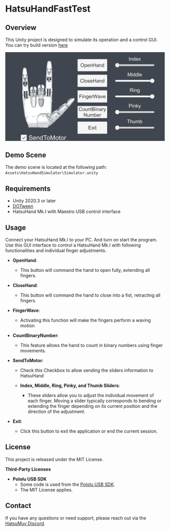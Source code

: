
# HatsuHandFastTest

## Overview

This Unity project is designed to simulate its operation and a control GUI. You can try build version [here](./Build/HatsuHandFastTest_Build.7z)

![GUI for HatsuHandMk.I](./images/demo.png)

## Demo Scene

The demo scene is located at the following path:
`Assets\HatsuHandSimulator\Simulator.unity`

## Requirements

- Unity 2020.3 or later
- [DOTween](http://dotween.demigiant.com/)
- HatsuHand Mk.I with Maestro USB control interface

## Usage

Connect your HatsuHand Mk.I to your PC. And turn on start the program. Use this GUI interface to control a HatsuHand Mk.I with following functionalities and individual finger adjustments.

- **OpenHand**:
  - This button will command the hand to open fully, extending all fingers.


- **CloseHand**:
  - This button will command the hand to close into a fist, retracting all fingers.


- **FingerWave**:
  - Activating this function will make the fingers perform a waving motion


- **CountBinaryNumber**:
  - This feature allows the hand to count in binary numbers using finger movements.


- **SendToMotor**:
  - Check this Checkbox to allow sending the sliders information to HatsuHand


  - **Index, Middle, Ring, Pinky, and Thumb Sliders**:
    - These sliders allow you to adjust the individual movement of each finger. Moving a slider typically corresponds to bending or extending the finger depending on its current position and the direction of the adjustment.


- **Exit**:
  - Click this button to exit the application or end the current session.





## License

This project is released under the MIT License.

**Third-Party Licenses**

- **Pololu USB SDK**
  - Some code is used from the [Pololu USB SDK](https://github.com/pololu/pololu-usb-sdk/tree/master/Maestro/MaestroEasyExample).
  - The MIT License applies.

## Contact

If you have any questions or need support, please reach out via the [HatsuMuv Discord](https://discord.gg/JbysAbJWCN).
